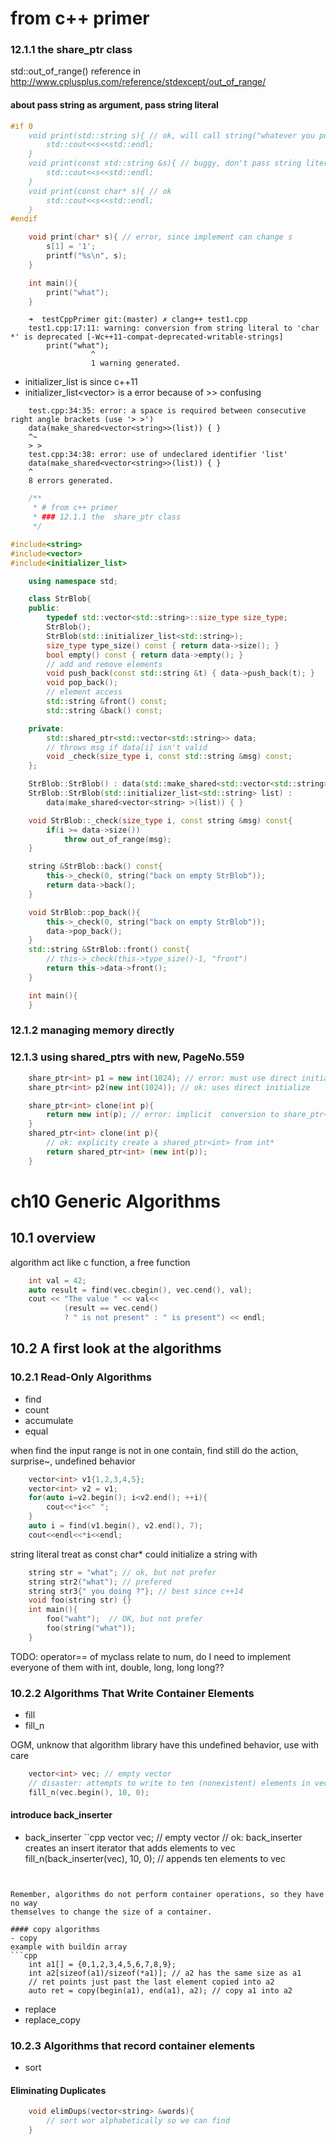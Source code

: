 # from c++ primer
### 12.1.1 the  share_ptr class
std::out_of_range() reference in http://www.cplusplus.com/reference/stdexcept/out_of_range/

#### about pass string as argument, pass string literal
```cpp
#if 0
    void print(std::string s){ // ok, will call string("whatever you put here")
        std::cout<<s<<std::endl;
    }
    void print(const std::string &s){ // buggy, don't pass string literal, pass string temporary
        std::cout<<s<<std::endl;
    }
    void print(const char* s){ // ok
        std::cout<<s<<std::endl;
    }
#endif

    void print(char* s){ // error, since implement can change s
        s[1] = '1';
        printf("%s\n", s);
    }

    int main(){
        print("what");
    }
```
```error
    ➜  testCppPrimer git:(master) ✗ clang++ test1.cpp
    test1.cpp:17:11: warning: conversion from string literal to 'char *' is deprecated [-Wc++11-compat-deprecated-writable-strings]
        print("what");
                  ^
                  1 warning generated.
```

- initializer_list is since c++11
- initializer_list<vector<string>> is a error because of >> confusing
```error
    test.cpp:34:35: error: a space is required between consecutive right angle brackets (use '> >')
    data(make_shared<vector<string>>(list)) { }
    ^~
    > >
    test.cpp:34:38: error: use of undeclared identifier 'list'
    data(make_shared<vector<string>>(list)) { }
    ^
    8 errors generated.
```

```cpp
    /**
     * # from c++ primer
     * ### 12.1.1 the  share_ptr class
     */

#include<string>
#include<vector>
#include<initializer_list>

    using namespace std;

    class StrBlob{
    public:
        typedef std::vector<std::string>::size_type size_type;
        StrBlob();
        StrBlob(std::initializer_list<std::string>);
        size_type type_size() const { return data->size(); }
        bool empty() const { return data->empty(); }
        // add and remove elements
        void push_back(const std::string &t) { data->push_back(t); }
        void pop_back();
        // element access
        std::string &front() const;
        std::string &back() const;

    private:
        std::shared_ptr<std::vector<std::string>> data;
        // throws msg if data[i] isn't valid
        void _check(size_type i, const std::string &msg) const;
    };

    StrBlob::StrBlob() : data(std::make_shared<std::vector<std::string>>()) { }
    StrBlob::StrBlob(std::initializer_list<std::string> list) :
        data(make_shared<vector<string> >(list)) { }

    void StrBlob::_check(size_type i, const string &msg) const{
        if(i >= data->size())
            throw out_of_range(msg);
    }

    string &StrBlob::back() const{
        this->_check(0, string("back on empty StrBlob"));
        return data->back();
    }

    void StrBlob::pop_back(){
        this->_check(0, string("back on empty StrBlob"));
        data->pop_back();
    }
    std::string &StrBlob::front() const{
        // this->_check(this->type_size()-1, "front")
        return this->data->front();
    }

    int main(){
    }
```

### 12.1.2 managing memory directly
### 12.1.3 using shared_ptrs with new, PageNo.559
```cpp
    share_ptr<int> p1 = new int(1024); // error: must use direct initializeion
    share_ptr<int> p2(new int(1024)); // ok: uses direct initialize

    share_ptr<int> clone(int p){
        return new int(p); // error: implicit  conversion to share_ptr<int>
    }
    shared_ptr<int> clone(int p){
        // ok: explicity create a shared_ptr<int> from int*
        return shared_ptr<int> (new int(p));
    }
```

# ch10 Generic Algorithms
## 10.1 overview
algorithm act like c function, a free function
```cpp
    int val = 42;
    auto result = find(vec.cbegin(), vec.cend(), val);
    cout << "The value " << val<<
            (result == vec.cend()
            ? " is not present" : " is present") << endl;
```

## 10.2 A first look at the algorithms
### 10.2.1 Read-Only Algorithms
- find
- count
- accumulate
- equal

when find the input range is not in one contain, find still do the action,
surprise~, undefined behavior
```cpp
    vector<int> v1{1,2,3,4,5};
    vector<int> v2 = v1;
    for(auto i=v2.begin(); i<v2.end(); ++i){
        cout<<*i<<" ";
    }
    auto i = find(v1.begin(), v2.end(), 7);
    cout<<endl<<*i<<endl;
```

string literal treat as const char*
could initialize a string with
```cpp
    string str = "what"; // ok, but not prefer
    string str2("what"); // prefered
    string str3{" you doing ?"}; // best since c++14
    void foo(string str) {}
    int main(){
        foo("waht");  // OK, but not prefer
        foo(string("what"));
    }
```

TODO: operator== of myclass relate to num, do I need to implement everyone of
them with int, double, long, long long??

### 10.2.2 Algorithms That Write Container Elements
- fill
- fill_n

OGM, unknow that algorithm library have this undefined behavior, use with care
```cpp
    vector<int> vec; // empty vector
    // disaster: attempts to write to ten (nonexistent) elements in vec
    fill_n(vec.begin(), 10, 0);
```

#### introduce back_inserter
- back_inserter
``cpp
    vector<int> vec; // empty vector
    // ok: back_inserter creates an insert iterator that adds elements to vec
    fill_n(back_inserter(vec), 10, 0); // appends ten elements to vec
```


Remember, algorithms do not perform container operations, so they have no way
themselves to change the size of a container.

#### copy algorithms
- copy
example with buildin array
```cpp
    int a1[] = {0,1,2,3,4,5,6,7,8,9};
    int a2[sizeof(a1)/sizeof(*a1)]; // a2 has the same size as a1
    // ret points just past the last element copied into a2
    auto ret = copy(begin(a1), end(a1), a2); // copy a1 into a2
```

- replace
- replace_copy

### 10.2.3 Algorithms that record container elements
- sort

#### Eliminating Duplicates
```cpp
    void elimDups(vector<string> &words){
        // sort wor alphabetically so we can find
    }
```
